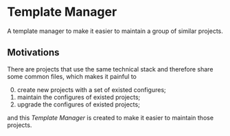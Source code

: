 # Template Manager

<!-- > Titles: *Template Manager*, *Project Template*. -->

<!-- > 2018-05-05T17:32:21+0800 -->

A template manager to make it easier to maintain a group of similar projects.

## Motivations

There are projects that use the same technical stack and therefore share some common files, which makes it painful to

0. create new projects with a set of existed configures;
0. maintain the configures of existed projects;
0. upgrade the configures of existed projects;

and this *Template Manager* is created to make it easier to maintain those projects.
